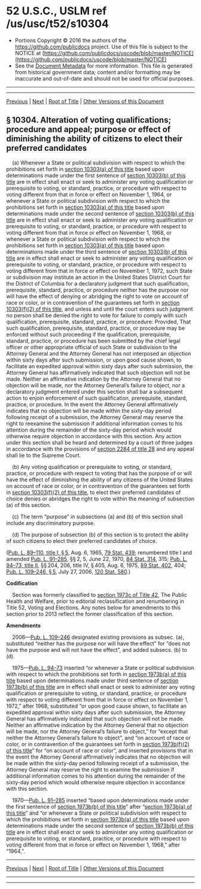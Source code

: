 ---
---

# 52 U.S.C., USLM ref /us/usc/t52/s10304

* Portions Copyright © 2016 the authors of the https://github.com/publicdocs project.
  Use of this file is subject to the NOTICE at [https://github.com/publicdocs/uscode/blob/master/NOTICE](https://github.com/publicdocs/uscode/blob/master/NOTICE)
* See the [Document Metadata](././../../../../..//README.md) for more information.
  This file is generated from historical government data; content and/or formatting may be inaccurate and out-of-date and should not be used for official purposes.

----------
----------

[Previous](./../../../../..//us/usc/t52/stI/ch103/m__us_usc_t52_s10303.md) | [Next](./../../../../..//us/usc/t52/stI/ch103/m__us_usc_t52_s10305.md) | [Root of Title](./../../../../../) | [Other Versions of this Document](https://publicdocs.github.io/go/links?ns=uslm&ref=%2Fus%2Fusc%2Ft52%2Fs10304)

## § 10304. Alteration of voting qualifications; procedure and appeal; purpose or effect of diminishing the ability of citizens to elect their preferred candidates

    (a) Whenever a State or political subdivision with respect to which the prohibitions set forth in [section 10303(a) of this title][/us/usc/t52/s10303/a] based upon determinations made under the first sentence of [section 10303(b) of this title][/us/usc/t52/s10303/b] are in effect shall enact or seek to administer any voting qualification or prerequisite to voting, or standard, practice, or procedure with respect to voting different from that in force or effect on November 1, 1964, or whenever a State or political subdivision with respect to which the prohibitions set forth in [section 10303(a) of this title][/us/usc/t52/s10303/a] based upon determinations made under the second sentence of [section 10303(b) of this title][/us/usc/t52/s10303/b] are in effect shall enact or seek to administer any voting qualification or prerequisite to voting, or standard, practice, or procedure with respect to voting different from that in force or effect on November 1, 1968, or whenever a State or political subdivision with respect to which the prohibitions set forth in [section 10303(a) of this title][/us/usc/t52/s10303/a] based upon determinations made under the third sentence of [section 10303(b) of this title][/us/usc/t52/s10303/b] are in effect shall enact or seek to administer any voting qualification or prerequisite to voting, or standard, practice, or procedure with respect to voting different from that in force or effect on November 1, 1972, such State or subdivision may institute an action in the United States District Court for the District of Columbia for a declaratory judgment that such qualification, prerequisite, standard, practice, or procedure neither has the purpose nor will have the effect of denying or abridging the right to vote on account of race or color, or in contravention of the guarantees set forth in [section 10303(f)(2) of this title][/us/usc/t52/s10303/f/2], and unless and until the court enters such judgment no person shall be denied the right to vote for failure to comply with such qualification, prerequisite, standard, practice, or procedure: Provided, That such qualification, prerequisite, standard, practice, or procedure may be enforced without such proceeding if the qualification, prerequisite, standard, practice, or procedure has been submitted by the chief legal officer or other appropriate official of such State or subdivision to the Attorney General and the Attorney General has not interposed an objection within sixty days after such submission, or upon good cause shown, to facilitate an expedited approval within sixty days after such submission, the Attorney General has affirmatively indicated that such objection will not be made. Neither an affirmative indication by the Attorney General that no objection will be made, nor the Attorney General’s failure to object, nor a declaratory judgment entered under this section shall bar a subsequent action to enjoin enforcement of such qualification, prerequisite, standard, practice, or procedure. In the event the Attorney General affirmatively indicates that no objection will be made within the sixty-day period following receipt of a submission, the Attorney General may reserve the right to reexamine the submission if additional information comes to his attention during the remainder of the sixty-day period which would otherwise require objection in accordance with this section. Any action under this section shall be heard and determined by a court of three judges in accordance with the provisions of [section 2284 of title 28][/us/usc/t28/s2284] and any appeal shall lie to the Supreme Court.

    (b) Any voting qualification or prerequisite to voting, or standard, practice, or procedure with respect to voting that has the purpose of or will have the effect of diminishing the ability of any citizens of the United States on account of race or color, or in contravention of the guarantees set forth in [section 10303(f)(2) of this title][/us/usc/t52/s10303/f/2], to elect their preferred candidates of choice denies or abridges the right to vote within the meaning of subsection (a) of this section.

    (c) The term “purpose” in subsections (a) and (b) of this section shall include any discriminatory purpose.

    (d) The purpose of subsection (b) of this section is to protect the ability of such citizens to elect their preferred candidates of choice.

([Pub. L. 89–110, title I, § 5][/us/pl/89/110/s5], Aug. 6, 1965, [79 Stat. 439][/us/stat/79/439]; renumbered title I and amended [Pub. L. 91–285][/us/pl/91/285], §§ 2, 5, June 22, 1970, [84 Stat. 314][/us/stat/84/314], 315; [Pub. L. 94–73, title II][/us/pl/94/73], §§ 204, 206, title IV, § 405, Aug. 6, 1975, [89 Stat. 402][/us/stat/89/402], 404; [Pub. L. 109–246, § 5][/us/pl/109/246/s5], July 27, 2006, [120 Stat. 580][/us/stat/120/580].)

 __Codification__ 

    Section was formerly classified to [section 1973c of Title 42][/us/usc/t42/s1973c], The Public Health and Welfare, prior to editorial reclassification and renumbering in Title 52, Voting and Elections. Any notes below for amendments to this section prior to 2013 reflect the former classification of this section.

 __Amendments__ 

    2006—[Pub. L. 109–246][/us/pl/109/246] designated existing provisions as subsec. (a), substituted “neither has the purpose nor will have the effect” for “does not have the purpose and will not have the effect”, and added subsecs. (b) to (d).

    1975—[Pub. L. 94–73][/us/pl/94/73] inserted “or whenever a State or political subdivision with respect to which the prohibitions set forth in [section 1973b(a) of this title][/us/usc/t52/s1973b/a] based upon determinations made under third sentence of [section 1973b(b) of this title][/us/usc/t52/s1973b/b] are in effect shall enact or seek to administer any voting qualification or prerequisite to voting, or standard, practice, or procedure with respect to voting different from that in force or effect on November 1, 1972,” after 1968, substituted “or upon good cause shown, to facilitate an expedited approval within sixty days after such submission, the Attorney General has affirmatively indicated that such objection will not be made. Neither an affirmative indication by the Attorney General that no objection will be made, nor the Attorney General’s failure to object,” for “except that neither the Attorney General’s failure to object”, and “on account of race or color, or in contravention of the guarantees set forth in [section 1973b(f)(2) of this title][/us/usc/t52/s1973b/f/2]” for “on account of race or color”, and inserted provisions that in the event the Attorney General affirmatively indicates that no objection will be made within the sixty-day period following receipt of a submission, the Attorney General may reserve the right to examine the submission if additional information comes to his attention during the remainder of the sixty-day period which would otherwise require objection in accordance with this section.

    1970—[Pub. L. 91–285][/us/pl/91/285] inserted “based upon determinations made under the first sentence of [section 1973b(b) of this title][/us/usc/t52/s1973b/b]” after “[section 1973b(a) of this title][/us/usc/t52/s1973b/a]” and “or whenever a State or political subdivision with respect to which the prohibitions set forth in [section 1973b(a) of this title][/us/usc/t52/s1973b/a] based upon determinations made under the second sentence of [section 1973b(b) of this title][/us/usc/t52/s1973b/b] are in effect shall enact or seek to administer any voting qualification or prerequisite to voting, or standard, practice, or procedure with respect to voting different from that in force or effect on November 1, 1968,” after “1964,”.

----------

[Previous](./../../../../..//us/usc/t52/stI/ch103/m__us_usc_t52_s10303.md) | [Next](./../../../../..//us/usc/t52/stI/ch103/m__us_usc_t52_s10305.md) | [Root of Title](./../../../../../) | [Other Versions of this Document](https://publicdocs.github.io/go/links?ns=uslm&ref=%2Fus%2Fusc%2Ft52%2Fs10304)

----------
----------

[/us/usc/t52/s10303/a]: https://publicdocs.github.io/go/links?ns=uslm&ref=%2Fus%2Fusc%2Ft52%2Fs10303%2Fa
[/us/usc/t52/s10303/b]: https://publicdocs.github.io/go/links?ns=uslm&ref=%2Fus%2Fusc%2Ft52%2Fs10303%2Fb
[/us/usc/t52/s10303/a]: https://publicdocs.github.io/go/links?ns=uslm&ref=%2Fus%2Fusc%2Ft52%2Fs10303%2Fa
[/us/usc/t52/s10303/b]: https://publicdocs.github.io/go/links?ns=uslm&ref=%2Fus%2Fusc%2Ft52%2Fs10303%2Fb
[/us/usc/t52/s10303/a]: https://publicdocs.github.io/go/links?ns=uslm&ref=%2Fus%2Fusc%2Ft52%2Fs10303%2Fa
[/us/usc/t52/s10303/b]: https://publicdocs.github.io/go/links?ns=uslm&ref=%2Fus%2Fusc%2Ft52%2Fs10303%2Fb
[/us/usc/t52/s10303/f/2]: https://publicdocs.github.io/go/links?ns=uslm&ref=%2Fus%2Fusc%2Ft52%2Fs10303%2Ff%2F2
[/us/usc/t28/s2284]: https://publicdocs.github.io/go/links?ns=uslm&ref=%2Fus%2Fusc%2Ft28%2Fs2284
[/us/usc/t52/s10303/f/2]: https://publicdocs.github.io/go/links?ns=uslm&ref=%2Fus%2Fusc%2Ft52%2Fs10303%2Ff%2F2
[/us/pl/89/110/s5]: https://publicdocs.github.io/go/links?ns=uslm&ref=%2Fus%2Fpl%2F89%2F110%2Fs5
[/us/stat/79/439]: https://publicdocs.github.io/go/links?ns=uslm&ref=%2Fus%2Fstat%2F79%2F439
[/us/pl/91/285]: https://publicdocs.github.io/go/links?ns=uslm&ref=%2Fus%2Fpl%2F91%2F285
[/us/stat/84/314]: https://publicdocs.github.io/go/links?ns=uslm&ref=%2Fus%2Fstat%2F84%2F314
[/us/pl/94/73]: https://publicdocs.github.io/go/links?ns=uslm&ref=%2Fus%2Fpl%2F94%2F73
[/us/stat/89/402]: https://publicdocs.github.io/go/links?ns=uslm&ref=%2Fus%2Fstat%2F89%2F402
[/us/pl/109/246/s5]: https://publicdocs.github.io/go/links?ns=uslm&ref=%2Fus%2Fpl%2F109%2F246%2Fs5
[/us/stat/120/580]: https://publicdocs.github.io/go/links?ns=uslm&ref=%2Fus%2Fstat%2F120%2F580
[/us/usc/t42/s1973c]: https://publicdocs.github.io/go/links?ns=uslm&ref=%2Fus%2Fusc%2Ft42%2Fs1973c
[/us/pl/109/246]: https://publicdocs.github.io/go/links?ns=uslm&ref=%2Fus%2Fpl%2F109%2F246
[/us/pl/94/73]: https://publicdocs.github.io/go/links?ns=uslm&ref=%2Fus%2Fpl%2F94%2F73
[/us/usc/t52/s1973b/a]: https://publicdocs.github.io/go/links?ns=uslm&ref=%2Fus%2Fusc%2Ft52%2Fs1973b%2Fa
[/us/usc/t52/s1973b/b]: https://publicdocs.github.io/go/links?ns=uslm&ref=%2Fus%2Fusc%2Ft52%2Fs1973b%2Fb
[/us/usc/t52/s1973b/f/2]: https://publicdocs.github.io/go/links?ns=uslm&ref=%2Fus%2Fusc%2Ft52%2Fs1973b%2Ff%2F2
[/us/pl/91/285]: https://publicdocs.github.io/go/links?ns=uslm&ref=%2Fus%2Fpl%2F91%2F285
[/us/usc/t52/s1973b/b]: https://publicdocs.github.io/go/links?ns=uslm&ref=%2Fus%2Fusc%2Ft52%2Fs1973b%2Fb
[/us/usc/t52/s1973b/a]: https://publicdocs.github.io/go/links?ns=uslm&ref=%2Fus%2Fusc%2Ft52%2Fs1973b%2Fa
[/us/usc/t52/s1973b/a]: https://publicdocs.github.io/go/links?ns=uslm&ref=%2Fus%2Fusc%2Ft52%2Fs1973b%2Fa
[/us/usc/t52/s1973b/b]: https://publicdocs.github.io/go/links?ns=uslm&ref=%2Fus%2Fusc%2Ft52%2Fs1973b%2Fb



